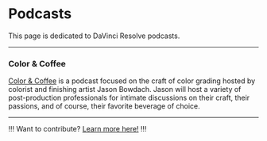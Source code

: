 # Podcasts

This page is dedicated to DaVinci Resolve podcasts.

---

### Color & Coffee

[Color & Coffee](https://podcast.jasonbowdach.com) is a podcast focused on the craft of color grading hosted by colorist and finishing artist Jason Bowdach. Jason will host a variety of post-production professionals for intimate discussions on their craft, their passions, and of course, their favorite beverage of choice.

---

!!!
Want to contribute? [Learn more here!](https://resolve.cafe/contribute/)
!!!